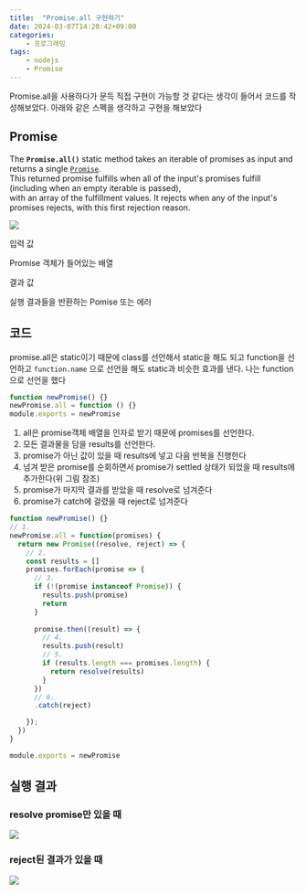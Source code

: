 ```yaml
---
title:  "Promise.all 구현하기"
date: 2024-03-07T14:20:42+09:00
categories: 
    - 프로그래밍
tags:
    - nodejs
    - Promise
---
```


Promise.all을 사용하다가 문득 직접 구현이 가능할 것 같다는 생각이 들어서 코드를 작성해보았다.
아래와 같은 스펙을 생각하고 구현을 해보았다
## Promise
The **`Promise.all()`** static method takes an iterable of promises as input and returns a single [`Promise`](https://developer.mozilla.org/en-US/docs/Web/JavaScript/Reference/Global_Objects/Promise).<br/>This returned promise fulfills when all of the input's promises fulfill (including when an empty iterable is passed),<br/>with an array of the fulfillment values. It rejects when any of the input's promises rejects, with this first rejection reason.


![](https://i.imgur.com/qBCYIxD.png)


입력 값

Promise 객체가 들어있는 배열

결과 값

실행 결과들을 반환하는 Pomise 또는 에러

## 코드
promise.all은 static이기 때문에 class를 선언해서 static을 해도 되고 function을 선언하고 `function.name` 으로 선언을 해도 static과 비슷한 효과를 낸다. 나는 function으로 선언을 했다

```js
function newPromise() {}
newPromise.all = function () {}
module.exports = newPromise
```

1. all은 promise객체 배열을 인자로 받기 때문에 promises를 선언한다. 
2. 모든 결과물을 담을 results를 선언한다.
3.  promise가 아닌 값이 있을 때 results에 넣고 다음 반복을 진행한다
4. 넘겨 받은 promise를 순회하면서 promise가 settled 상태가 되었을 때 results에 추가한다(위 그림 참조) 
5. promise가 마지막 결과를 받았을 때 resolve로 넘겨준다
6. promise가 catch에 걸렸을 때 reject로 넘겨준다

```js
function newPromise() {}
// 1.
newPromise.all = function(promises) {
  return new Promise((resolve, reject) => {
    // 2.
    const results = []
    promises.forEach(promise => {
      // 3.
      if (!(promise instanceof Promise)) {
        results.push(promise)
        return
      }
      
      promise.then((result) => {
        // 4.
        results.push(result)
        // 5.
        if (results.length === promises.length) {
          return resolve(results)
        }
      })
      // 6.
      .catch(reject)

    });
  })
}

module.exports = newPromise
```

## 실행 결과
### resolve promise만 있을 때
![](https://i.imgur.com/yEusYA7.png)

### reject된 결과가 있을 때
![](https://i.imgur.com/qagy3lm.png)

